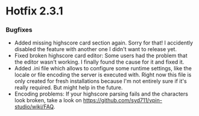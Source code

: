 # Hotfix 2.3.1

### Bugfixes

- Added missing highscore card section again. Sorry for that! I accidently disabled the feature with another one I didn't want to release yet.
- Fixed broken highscore card editor: Some users had the problem that the editor wasn't working. I finally found the cause for it and fixed it.
- Added .ini file which allows to configure some runtime settings, like the locale or file encoding the server is executed with. Right now this file is only created for fresh installations because I'm not entirely sure if it's really required. But might help in the future.
- Encoding problems: If your highscore parsing fails and the characters look broken, take a look on https://github.com/syd711/vpin-studio/wiki/FAQ. 